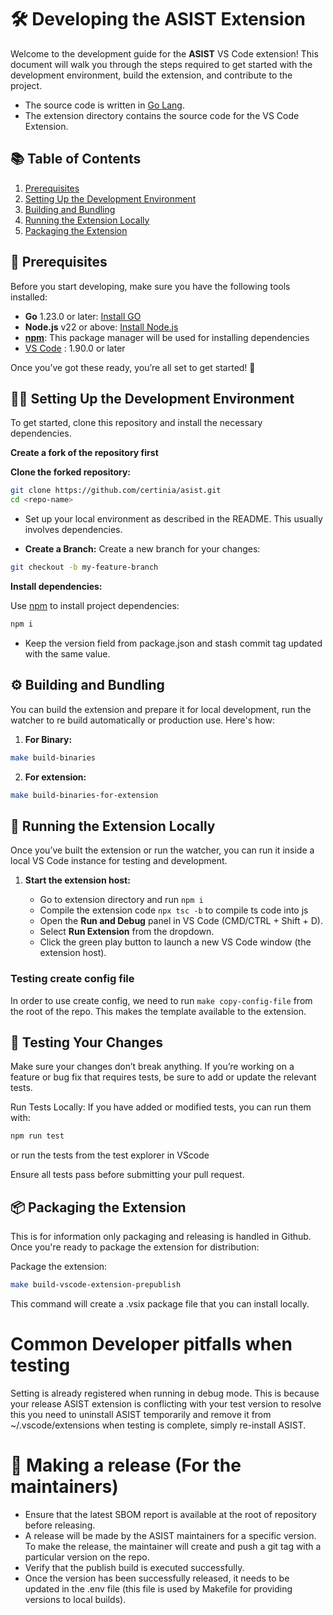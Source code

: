 # 🛠️ Developing the ASIST Extension

Welcome to the development guide for the **ASIST** VS Code extension! This document will walk you through the steps required to get started with the development environment, build the extension, and contribute to the project.

- The source code is written in [Go Lang](https://go.dev/).
- The extension directory contains the source code for the VS Code Extension.

## 📚 Table of Contents

1. [Prerequisites](#-prerequisites)
2. [Setting Up the Development Environment](#-setting-up-the-development-environment)
3. [Building and Bundling](#%EF%B8%8F-building-and-bundling)
4. [Running the Extension Locally](#-running-the-extension-locally)
5. [Packaging the Extension](#-packaging-the-extension)

## 🔧 Prerequisites

Before you start developing, make sure you have the following tools installed:

- **Go** 1.23.0 or later: [Install GO](https://go.dev/)
- **Node.js** v22 or above: [Install Node.js](https://nodejs.org/en/)
- **[npm](https://www.npmjs.com/)**: This package manager will be used for installing dependencies
- [VS Code](https://code.visualstudio.com/) : 1.90.0 or later

Once you’ve got these ready, you’re all set to get started! 🚀

## 👨‍💻 Setting Up the Development Environment

To get started, clone this repository and install the necessary dependencies.

**Create a fork of the repository first**

**Clone the forked repository:** 
```zsh
git clone https://github.com/certinia/asist.git
cd <repo-name>
```
* Set up your local environment as described in the README. This usually involves dependencies.

* **Create a Branch:** Create a new branch for your changes:
```zsh
git checkout -b my-feature-branch
```

**Install dependencies:**

   Use [npm](https://www.npmjs.com/) to install project dependencies:

```zsh
npm i
```
- Keep the version field from package.json and stash commit tag updated with the same value.

## ⚙️ Building and Bundling

You can build the extension and prepare it for local development, run the watcher to re build automatically or production use. Here's how:

1. **For Binary:**
```zsh
make build-binaries
```

2. **For extension:**
```zsh
make build-binaries-for-extension
```

## 🏁 Running the Extension Locally

Once you’ve built the extension or run the watcher, you can run it inside a local VS Code instance for testing and development.

1. **Start the extension host:**

   - Go to extension directory and run `npm i`
   - Compile the extension code `npx tsc -b` to compile ts code into js
   - Open the **Run and Debug** panel in VS Code (CMD/CTRL + Shift + D).
   - Select **Run Extension** from the dropdown.
   - Click the green play button to launch a new VS Code window (the extension host).

### Testing create config file

In order to use create config, we need to run `make copy-config-file` from the root of the repo.
This makes the template available to the extension.

## 🧪 Testing Your Changes

Make sure your changes don’t break anything. If you’re working on a feature or bug fix that requires tests, be sure to add or update the relevant tests.

Run Tests Locally:
If you have added or modified tests, you can run them with:

```zsh
npm run test
```

or run the tests from the test explorer in VScode

Ensure all tests pass before submitting your pull request.

## 📦 Packaging the Extension

This is for information only packaging and releasing is handled in Github.
Once you're ready to package the extension for distribution:

Package the extension:

```zsh
make build-vscode-extension-prepublish
```
This command will create a .vsix package file that you can install locally.

# Common Developer pitfalls when testing

Setting is already registered when running in debug mode. This is because your release ASIST extension is conflicting with your test version to resolve this you need to uninstall ASIST temporarily and remove it from \~/.vscode/extensions when testing is complete, simply re-install ASIST.

# 🚀 Making a release (For the maintainers)

- Ensure that the latest SBOM report is available at the root of repository before releasing.
- A release will be made by the ASIST maintainers for a specific version. To make the release, the maintainer will create and push a git tag with a particular version on the repo.
- Verify that the publish build is executed successfully.
- Once the version has been successfully released, it needs to be updated in the .env file (this file is used by Makefile for providing versions to local builds).